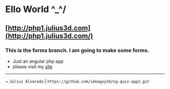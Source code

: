 # Ello World ^_^/
## [http://php1.julius3d.com](http://php1.julius3d.com/)
### This is the forms branch. I am going to make some forms.
- Just an angular php app
- please visit my [site](http://julius3d.com)
___

~ `Julius Alvarado`
| `https://github.com/ideaguy3d/ng-quiz-app2.git`